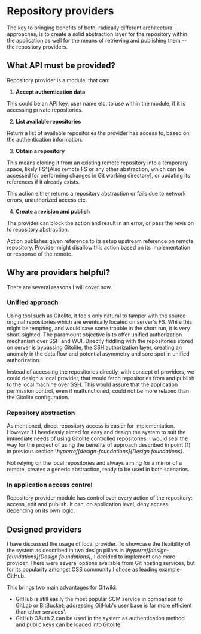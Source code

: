 # Repository providers

The key to bringing benefits of both, radically different architectural approaches, is to create a solid abstraction layer for the repository within the application as well for the means of retrieving and publishing them -- the repository providers.

## What API must be provided?

Repository provider is a module, that can:

1. **Accept authentication data**

This could be an API key, user name etc. to use within the module, if it is accessing private repositories.

2. **List available repositories**

Return a list of available repositories the provider has access to, based on the authentication information.

3. **Obtain a repository**

This means cloning it from an existing remote repository into a temporary space, likely FS^[Also remote FS or any other abstraction, which can be accessed for performing changes in Git working directory], or updating its references if it already exists.

This action either returns a repository abstraction or fails due to network errors, unauthorized access etc.

4. **Create a revision and publish**

The provider can block the action and result in an error, or pass the revision to repository abstraction.

Action publishes given reference to its setup upstream reference on remote repository.
Provider might disallow this action based on its implementation or response of the remote.


## Why are providers helpful?

There are several reasons I will cover now.

### Unified approach

Using tool such as Gitolite, it feels only natural to tamper with the source original repositories which are eventually located on server's FS.
While this might be tempting, and would save some trouble in the short run, it is very short-sighted.
The paramount objective is to offer unified authorization mechanism over SSH and WUI.
Directly fiddling with the repositories stored on server is bypassing Gitolite, the SSH authorization layer, creating an anomaly in the data flow and potential asymmetry and sore spot in unified authorization.

Instead of accessing the repositories directly, with concept of providers, we could design a local provider, that would fetch repositories from and publish to the local machine over SSH.
This would assure that the application permission control, even if malfunctioned, could not be more relaxed than the Gitolite configuration.

### Repository abstraction

As mentioned, direct repository access is easier for implementation.
However if I heedlessly aimed for easy and design the system to suit the immediate needs of using Gitolite controlled repositories, I would seal the way for the project of using the benefits of approach described in point (1) in previous section _\hyperref[design-foundations]{Design foundations}_.

Not relying on the local repositories and always aiming for a mirror of a remote, creates a generic abstraction, ready to be used in both scenarios.

### In application access control

Repository provider module has control over every action of the repository: access, edit and publish.
It can, on application level, deny access depending on its own logic.

## Designed providers

I have discussed the usage of local provider.
To showcase the flexibility of the system as described in two design pillars in _\hyperref[design-foundations]{Design foundations}_, I decided to implement one more provider.
There were several options available from Git hosting services, but for its popularity amongst OSS community I chose as leading example GitHub.

This brings two main advantages for Gitwiki:

* GitHub is still easily the most popular SCM service in comparison to GitLab or BitBucket; addressing GitHub's user base is far more efficient than other services'.
* GitHub OAuth 2 can be used in the system as authentication method and public keys can be loaded into Gitolite.
